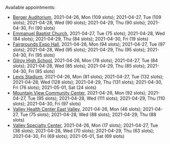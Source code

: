Available appointments:

* [Berger Auditorium](https://schedulecare.sccgov.org/mychartprd/SignupAndSchedule/EmbeddedSchedule?id=132694&vt=1277&dept=101064003), 2021-04-26, Mon (109 slots); 2021-04-27, Tue (109 slots); 2021-04-28, Wed (90 slots); 2021-04-29, Thu (90 slots); 2021-04-30, Fri (90 slots)
* [Emmanuel Baptist Church](https://schedulecare.sccgov.org/mychartprd/SignupAndSchedule/EmbeddedSchedule?id=132871&vt=1277&dept=101064006), 2021-04-27, Tue (75 slots); 2021-04-28, Wed (84 slots); 2021-04-29, Thu (84 slots); 2021-04-30, Fri (19 slots)
* [Fairgrounds Expo Hall](https://schedulecare.sccgov.org/mychartprd/SignupAndSchedule/EmbeddedSchedule?id=132726&vt=1277&dept=101064002), 2021-04-26, Mon (94 slots); 2021-04-27, Tue (97 slots); 2021-04-28, Wed (95 slots); 2021-04-29, Thu (95 slots); 2021-04-30, Fri (95 slots)
* [Gilroy High School](https://schedulecare.sccgov.org/mychartprd/SignupAndSchedule/EmbeddedSchedule?id=132980&vt=1277&dept=101064008), 2021-04-26, Mon (78 slots); 2021-04-27, Tue (84 slots); 2021-04-28, Wed (85 slots); 2021-04-29, Thu (85 slots); 2021-04-30, Fri (85 slots)
* [Levis Stadium](https://schedulecare.sccgov.org/mychartprd/SignupAndSchedule/EmbeddedSchedule?id=132723&vt=1277&dept=101064004), 2021-04-26, Mon (81 slots); 2021-04-27, Tue (132 slots); 2021-04-28, Wed (128 slots); 2021-04-29, Thu (131 slots); 2021-04-30, Fri (76 slots); 2021-05-01, Sat (24 slots)
* [Mountain View Community Center](https://schedulecare.sccgov.org/mychartprd/SignupAndSchedule/EmbeddedSchedule?id=132472&vt=1277&dept=101064001), 2021-04-26, Mon (92 slots); 2021-04-27, Tue (95 slots); 2021-04-28, Wed (111 slots); 2021-04-29, Thu (110 slots); 2021-04-30, Fri (97 slots)
* [Valley Health Center East Valley](https://schedulecare.sccgov.org/mychartprd/SignupAndSchedule/EmbeddedSchedule?id=132268&vt=1277&dept=101064007), 2021-04-26, Mon (46 slots); 2021-04-27, Tue (75 slots); 2021-04-28, Wed (88 slots); 2021-04-29, Thu (88 slots)
* [Valley Specialty Center](https://schedulecare.sccgov.org/mychartprd/SignupAndSchedule/EmbeddedSchedule?id=132277&vt=1277&dept=101001072), 2021-04-26, Mon (17 slots); 2021-04-27, Tue (38 slots); 2021-04-28, Wed (70 slots); 2021-04-29, Thu (63 slots); 2021-04-30, Fri (69 slots); 2021-05-01, Sat (69 slots)
